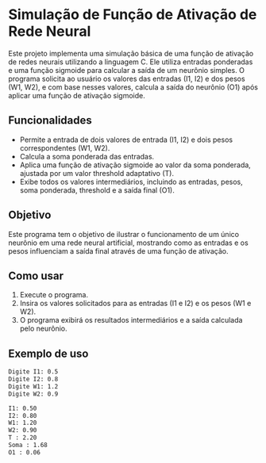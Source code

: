 # Simulação de Função de Ativação de Rede Neural

Este projeto implementa uma simulação básica de uma função de ativação de redes neurais utilizando a linguagem C. Ele utiliza entradas ponderadas e uma função sigmoide para calcular a saída de um neurônio simples. O programa solicita ao usuário os valores das entradas (I1, I2) e dos pesos (W1, W2), e com base nesses valores, calcula a saída do neurônio (O1) após aplicar uma função de ativação sigmoide.

## Funcionalidades

- Permite a entrada de dois valores de entrada (I1, I2) e dois pesos correspondentes (W1, W2).
- Calcula a soma ponderada das entradas.
- Aplica uma função de ativação sigmoide ao valor da soma ponderada, ajustada por um valor threshold adaptativo (T).
- Exibe todos os valores intermediários, incluindo as entradas, pesos, soma ponderada, threshold e a saída final (O1).

## Objetivo

Este programa tem o objetivo de ilustrar o funcionamento de um único neurônio em uma rede neural artificial, mostrando como as entradas e os pesos influenciam a saída final através de uma função de ativação.

## Como usar

1. Execute o programa.
2. Insira os valores solicitados para as entradas (I1 e I2) e os pesos (W1 e W2).
3. O programa exibirá os resultados intermediários e a saída calculada pelo neurônio.

## Exemplo de uso

```bash
Digite I1: 0.5
Digite I2: 0.8
Digite W1: 1.2
Digite W2: 0.9

I1: 0.50
I2: 0.80
W1: 1.20
W2: 0.90
T : 2.20
Soma : 1.68
O1 : 0.06
